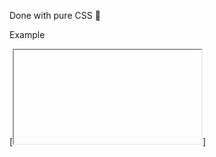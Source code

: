 Done with pure CSS 🧡

Example

[<iframe>
<p class="codepen" data-height="300" data-default-tab="html,result" data-slug-hash="jOJbqzW" data-user="sargentogato" style="height: 300px; box-sizing: border-box; display: flex; align-items: center; justify-content: center; border: 2px solid; margin: 1em 0; padding: 1em;">
  <span>See the Pen <a href="https://codepen.io/sargentogato/pen/jOJbqzW">
  Holy Grail layout</a> by Sargentogato (<a href="https://codepen.io/sargentogato">@sargentogato</a>)
  on <a href="https://codepen.io">CodePen</a>.</span>
</p>
<script async src="https://cpwebassets.codepen.io/assets/embed/ei.js"></script>
</iframe>]
